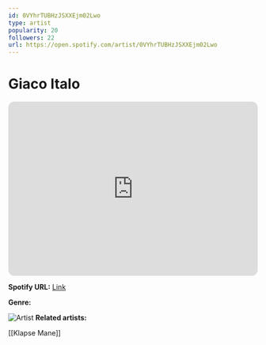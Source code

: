 ```yaml
---
id: 0VYhrTUBHzJSXXEjm02Lwo
type: artist
popularity: 20
followers: 22
url: https://open.spotify.com/artist/0VYhrTUBHzJSXXEjm02Lwo
---
```

# Giaco Italo

<iframe style="border-radius:12px" src="https://open.spotify.com/embed/artist/0VYhrTUBHzJSXXEjm02Lwo" width="100%" height="352" frameBorder="0" allowfullscreen="" allow="autoplay; clipboard-write; encrypted-media; fullscreen; picture-in-picture" loading="lazy"></iframe>

**Spotify URL:** [Link](https://open.spotify.com/artist/0VYhrTUBHzJSXXEjm02Lwo)

**Genre:** 

![Artist]()
**Related artists:**

[[Klapse Mane]]

